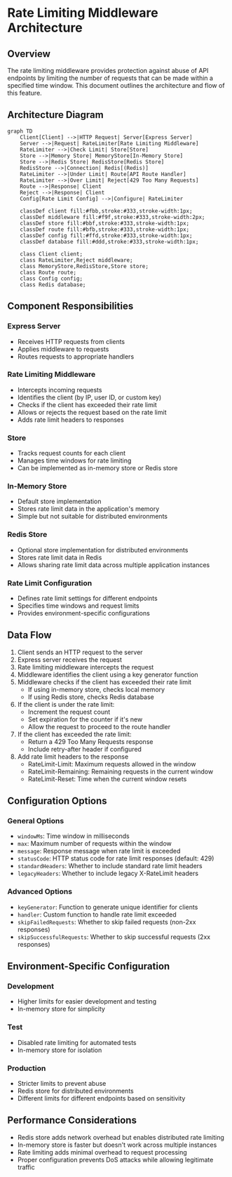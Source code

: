 # Rate Limiting Middleware Architecture

## Overview

The rate limiting middleware provides protection against abuse of API endpoints by limiting the number of requests that can be made within a specified time window. This document outlines the architecture and flow of this feature.

## Architecture Diagram

```mermaid
graph TD
    Client[Client] -->|HTTP Request| Server[Express Server]
    Server -->|Request| RateLimiter[Rate Limiting Middleware]
    RateLimiter -->|Check Limit| Store[Store]
    Store -->|Memory Store| MemoryStore[In-Memory Store]
    Store -->|Redis Store| RedisStore[Redis Store]
    RedisStore -->|Connection| Redis[(Redis)]
    RateLimiter -->|Under Limit| Route[API Route Handler]
    RateLimiter -->|Over Limit| Reject[429 Too Many Requests]
    Route -->|Response| Client
    Reject -->|Response| Client
    Config[Rate Limit Config] -->|Configure| RateLimiter

    classDef client fill:#fbb,stroke:#333,stroke-width:1px;
    classDef middleware fill:#f9f,stroke:#333,stroke-width:2px;
    classDef store fill:#bbf,stroke:#333,stroke-width:1px;
    classDef route fill:#bfb,stroke:#333,stroke-width:1px;
    classDef config fill:#ffd,stroke:#333,stroke-width:1px;
    classDef database fill:#ddd,stroke:#333,stroke-width:1px;
    
    class Client client;
    class RateLimiter,Reject middleware;
    class MemoryStore,RedisStore,Store store;
    class Route route;
    class Config config;
    class Redis database;
```

## Component Responsibilities

### Express Server
- Receives HTTP requests from clients
- Applies middleware to requests
- Routes requests to appropriate handlers

### Rate Limiting Middleware
- Intercepts incoming requests
- Identifies the client (by IP, user ID, or custom key)
- Checks if the client has exceeded their rate limit
- Allows or rejects the request based on the rate limit
- Adds rate limit headers to responses

### Store
- Tracks request counts for each client
- Manages time windows for rate limiting
- Can be implemented as in-memory store or Redis store

### In-Memory Store
- Default store implementation
- Stores rate limit data in the application's memory
- Simple but not suitable for distributed environments

### Redis Store
- Optional store implementation for distributed environments
- Stores rate limit data in Redis
- Allows sharing rate limit data across multiple application instances

### Rate Limit Configuration
- Defines rate limit settings for different endpoints
- Specifies time windows and request limits
- Provides environment-specific configurations

## Data Flow

1. Client sends an HTTP request to the server
2. Express server receives the request
3. Rate limiting middleware intercepts the request
4. Middleware identifies the client using a key generator function
5. Middleware checks if the client has exceeded their rate limit
   - If using in-memory store, checks local memory
   - If using Redis store, checks Redis database
6. If the client is under the rate limit:
   - Increment the request count
   - Set expiration for the counter if it's new
   - Allow the request to proceed to the route handler
7. If the client has exceeded the rate limit:
   - Return a 429 Too Many Requests response
   - Include retry-after header if configured
8. Add rate limit headers to the response
   - RateLimit-Limit: Maximum requests allowed in the window
   - RateLimit-Remaining: Remaining requests in the current window
   - RateLimit-Reset: Time when the current window resets

## Configuration Options

### General Options
- `windowMs`: Time window in milliseconds
- `max`: Maximum number of requests within the window
- `message`: Response message when rate limit is exceeded
- `statusCode`: HTTP status code for rate limit responses (default: 429)
- `standardHeaders`: Whether to include standard rate limit headers
- `legacyHeaders`: Whether to include legacy X-RateLimit headers

### Advanced Options
- `keyGenerator`: Function to generate unique identifier for clients
- `handler`: Custom function to handle rate limit exceeded
- `skipFailedRequests`: Whether to skip failed requests (non-2xx responses)
- `skipSuccessfulRequests`: Whether to skip successful requests (2xx responses)

## Environment-Specific Configuration

### Development
- Higher limits for easier development and testing
- In-memory store for simplicity

### Test
- Disabled rate limiting for automated tests
- In-memory store for isolation

### Production
- Stricter limits to prevent abuse
- Redis store for distributed environments
- Different limits for different endpoints based on sensitivity

## Performance Considerations

- Redis store adds network overhead but enables distributed rate limiting
- In-memory store is faster but doesn't work across multiple instances
- Rate limiting adds minimal overhead to request processing
- Proper configuration prevents DoS attacks while allowing legitimate traffic
